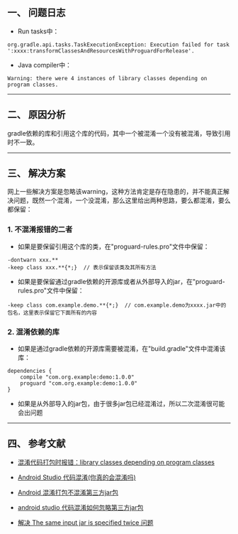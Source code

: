 ## 一、 问题日志

- Run tasks中：
```shell
org.gradle.api.tasks.TaskExecutionException: Execution failed for task ':xxxx:transformClassesAndResourcesWithProguardForRelease'.
```

- Java compiler中：
```shell
Warning: there were 4 instances of library classes depending on program classes.
```

---
## 二、 原因分析

gradle依赖的库和引用这个库的代码，其中一个被混淆一个没有被混淆，导致引用时不一致。

---
## 三、 解决方案

网上一些解决方案是忽略该warning，这种方法肯定是存在隐患的，并不能真正解决问题，既然一个混淆，一个没混淆，那么这里给出两种思路，要么都混淆，要么都保留：

### 1. 不混淆报错的二者

- 如果是要保留引用这个库的类，在"proguard-rules.pro"文件中保留：
```
-dontwarn xxx.**
-keep class xxx.**{*;}  // 表示保留该类及其所有方法
```

- 如果是要保留通过gradle依赖的开源库或者从外部导入的jar，在"proguard-rules.pro"文件中保留：
```
-keep class com.example.demo.**{*;}  // com.example.demo为xxxx.jar中的包名，这里表示保留它下面所有的内容
```

### 2. 混淆依赖的库

- 如果是通过gradle依赖的开源库需要被混淆，在"build.gradle"文件中混淆该库：
```
dependencies {
    compile "com.org.example:demo:1.0.0"
    proguard "com.org.example:demo:1.0.0"
}
```

- 如果是从外部导入的jar包，由于很多jar包已经混淆过，所以二次混淆很可能会出问题

---
## 四、 参考文献

- [混淆代码打包时报错：library classes depending on program classes](https://www.xuebuyuan.com/3248567.html)

- [Android Studio 代码混淆(你真的会混淆吗)](https://blog.csdn.net/Two_Water/article/details/70233983)

- [Android 混淆打包不混淆第三方jar包](https://www.cnblogs.com/gavanwanggw/p/6730169.html)

- [android studio 代码混淆如何忽略第三方jar包](https://blog.csdn.net/i374711088/article/details/46786189)

- [解决 The same input jar is specified twice 问题](https://blog.csdn.net/u011484134/article/details/50716855)